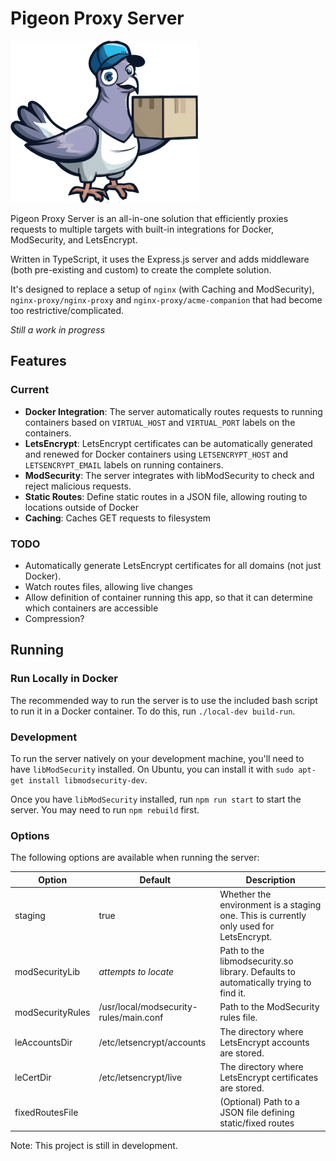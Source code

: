 # Pigeon Proxy Server

![Pigeon](./resources/delivery-pigeon-small.png)

Pigeon Proxy Server is an all-in-one solution that efficiently proxies requests to multiple targets with built-in integrations for Docker, ModSecurity, and LetsEncrypt. 

Written in TypeScript, it uses the Express.js server and adds middleware (both pre-existing and custom) to create the complete solution.

It's designed to replace a setup of `nginx` (with Caching and ModSecurity), `nginx-proxy/nginx-proxy` and `nginx-proxy/acme-companion` that had become too restrictive/complicated.

*Still a work in progress*

## Features

### Current

- **Docker Integration**: The server automatically routes requests to running containers based on `VIRTUAL_HOST` and `VIRTUAL_PORT` labels on the containers.
- **LetsEncrypt**: LetsEncrypt certificates can be automatically generated and renewed for Docker containers using `LETSENCRYPT_HOST` and `LETSENCRYPT_EMAIL` labels on running containers.
- **ModSecurity**: The server integrates with libModSecurity to check and reject malicious requests.
- **Static Routes**: Define static routes in a JSON file, allowing routing to locations outside of Docker
- **Caching**: Caches GET requests to filesystem

### TODO

- Automatically generate LetsEncrypt certificates for all domains (not just Docker).
- Watch routes files, allowing live changes
- Allow definition of container running this app, so that it can determine which containers are accessible
- Compression?

## Running

### Run Locally in Docker

The recommended way to run the server is to use the included bash script to run it in a Docker container. To do this, run `./local-dev build-run`.

### Development

To run the server natively on your development machine, you'll need to have `libModSecurity` installed. On Ubuntu, you can install it with `sudo apt-get install libmodsecurity-dev`.

Once you have `libModSecurity` installed, run `npm run start` to start the server. You may need to run `npm rebuild` first.

### Options

The following options are available when running the server:

| Option           | Default                                | Description                                                                            |
| ---------------- | -------------------------------------- | -------------------------------------------------------------------------------------- |
| staging          | true                                   | Whether the environment is a staging one. This is currently only used for LetsEncrypt. |
| modSecurityLib   | *attempts to locate*                   | Path to the libmodsecurity.so library. Defaults to automatically trying to find it.    |
| modSecurityRules | /usr/local/modsecurity-rules/main.conf | Path to the ModSecurity rules file.                                                    |
| leAccountsDir    | /etc/letsencrypt/accounts              | The directory where LetsEncrypt accounts are stored.                                   |
| leCertDir        | /etc/letsencrypt/live                  | The directory where LetsEncrypt certificates are stored.                               |
| fixedRoutesFile  |                                        | (Optional) Path to a JSON file defining static/fixed routes                            |

Note: This project is still in development.
